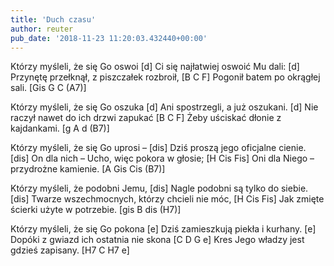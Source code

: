 ```yaml
---
title: 'Duch czasu'
author: reuter
pub_date: '2018-11-23 11:20:03.432440+00:00'
---
```


Którzy myśleli, że się Go oswoi [d]
Ci się najłatwiej oswoić Mu dali: [d]
Przynętę przełknął, z piszczałek rozbroił, [B C F]
Pogonił batem po okrągłej sali. [Gis G C (A7)]

Którzy myśleli, że się Go oszuka [d]
Ani spostrzegli, a już oszukani. [d]
Nie raczył nawet do ich drzwi zapukać [B C F]
Żeby uściskać dłonie z kajdankami. [g A d (B7)]

Którzy myśleli, że się Go uprosi – [dis]
Dziś proszą jego oficjalne cienie. [dis]
On dla nich – Ucho, więc pokora w głosie; [H Cis Fis]
Oni dla Niego – przydrożne kamienie. [A Gis Cis (B7)]

Którzy myśleli, że podobni Jemu, [dis]
Nagle podobni są tylko do siebie. [dis]
Twarze wszechmocnych, którzy chcieli nie móc, [H Cis Fis]
Jak zmięte ścierki użyte w potrzebie. [gis B dis (H7)]

Którzy myśleli, że się Go pokona [e]
Dziś zamieszkują piekła i kurhany. [e]
Dopóki z gwiazd ich ostatnia nie skona [C D G e]
Kres Jego władzy jest gdzieś zapisany. [H7 C H7 e]